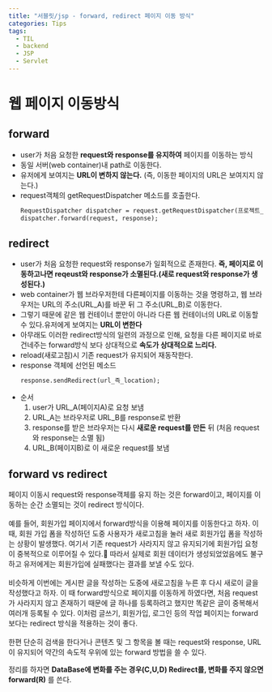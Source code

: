 ```yaml
---
title: "서블릿/jsp - forward, redirect 페이지 이동 방식"
categories: Tips
tags:
  - TIL
  - backend
  - JSP
  - Servlet
---
```


# 웹 페이지 이동방식
## forward
- user가 처음 요청한 __request와 response를 유지하여__ 페이지를 이동하는 방식
- 동일 서버(web container)내 path로 이동한다.
- 유저에게 보여지는 __URL이 변하지 않는다.__ (즉, 이동한 페이지의 URL은 보여지지 않는다.)
- request객체의 getRequestDispatcher 메소드를 호출한다.
  ```jsp
  RequestDispatcher dispatcher = request.getRequestDispatcher(프로젝트_안에서_가장_상위부터_시작되는_path);
  dispatcher.forward(request, response);
  ```


## redirect
- user가 처음 요청한 request와 response가 일회적으로 존재한다. __즉, 페이지로 이동하고나면 reqeust와 response가 소멸된다.(새로 request와 response가 생성된다.)__
- web container가 웹 브라우저한테 다른페이지를 이동하는 것을 명령하고, 웹 브라우저는 URL의 주소(URL_A)를 바꾼 뒤 그 주소(URL_B)로 이동한다.
- 그렇기 때문에 같은 웹 컨테이너 뿐만이 아니라 다른 웹 컨테이너의 URL로 이동할 수 있다.유저에게 보여지는 __URL이 변한다__
- 아무래도 이러한 redirect방식의 일련의 과정으로 인해, 요청을 다른 페이지로 바로 건네주는 forward방식 보다 상대적으로 __속도가 상대적으로 느리다.__
- reload(새로고침)시 기존 request가 유지되어 재동작한다.
- response 객체에 선언된 메소드
  ```jsp
  response.sendRedirect(url_즉_location);
  ```
- 순서
    1. user가 URL_A(페이지A)로 요청 보냄
    2. URL_A는 브라우저로 URL_B를 response로 반환
    3. response를 받은 브라우저는 다시 __새로운 request를 만든__ 뒤 (처음 request와 response는 소멸 됨)
    4. URL_B(페이지B)로 이 새로운 request를 보냄

## forward vs redirect

페이지 이동시 request와 response객체를 유지 하는 것은 forward이고, 페이지를 이동하는 순간 소멸되는 것이 redirect 방식이다.<br>
<br>
예를 들어, 회원가입 페이지에서 forward방식을 이용해 페이지를 이동한다고 하자. 이 때, 회원 가입 폼을 작성하던 도중 사용자가 새로고침을 눌러 새로 회원가입 폼을 작성하는 상황이 발생했다. 여기서 기존 request가 사라지지 않고 유지되기에 회원가입 요청이 중복적으로 이루어질 수 있다. 따라서 실제로 회원 데이터가 생성되었었음에도 불구하고 유저에게는 회원가입에 실패했다는 결과를 보낼 수도 있다. <br> <br> 비슷하게 이번에는 게시판 글을 작성하는 도중에 새로고침을 누른 후 다시 새로이 글을 작성했다고 하자. 이 때 forward방식으로 페이지를 이동하게 하였다면, 처음 request가 사라지지 않고 존재하기 때문에 글 하나를 등록하려고 했지만 똑같은 글이 중복해서 여러개 등록될 수 있다. 이처럼 글쓰기, 회원가입, 로그인 등의 작업 페이지는 forward보다는 redirect 방식을 적용하는 것이 좋다.<br><br>
한편 단순히 검색을 한다거나 콘텐츠 및 그 항목을 볼 때는 request와 response, URL이 유지되어 약간의 속도적 우위에 있는 forward 방법을 쓸 수 있다.

정리를 하자면 __DataBase에 변화를 주는 경우(C,U,D) Redirect를, 변화를 주지 않으면 forward(R)__ 를 쓴다.
